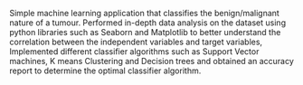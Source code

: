 Simple machine learning application that classifies the benign/malignant nature of a tumour. Performed in-depth data analysis on the dataset using python libraries such as Seaborn and Matplotlib to better understand the correlation between the independent variables and target variables, Implemented different classifier algorithms such as Support Vector machines, K means Clustering and Decision trees and obtained an accuracy report to determine the optimal classifier algorithm.
